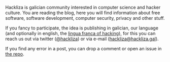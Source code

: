 Hackliza is galician community interested in computer science and hacker culture. You are reading the blog, here you will find information about free software, software development, computer security, privacy and other stuff.

If you fancy to participate, the idea is publishing in galician, our language (and optionally in english, the [lingua franca of hacking](http://www.catb.org/~esr/faqs/hacker-howto.html#skills4)), for this you can reach us out via twitter ([@hackliza](https://twitter.com/hackliza)) or via e-mail (hackliza@hackliza.gal).

If you find any error in a post, you can drop a comment or open an issue in  [the repo](https://github.com/hackliza/hackliza.github.io).

